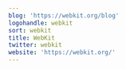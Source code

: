 ```yaml
---
blog: 'https://webkit.org/blog'
logohandle: webkit
sort: webkit
title: WebKit
twitter: webkit
website: 'https://webkit.org/'
---
```


